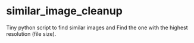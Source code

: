 # similar_image_cleanup
Tiny python script to find similar images and Find the one with the highest resolution (file size).
